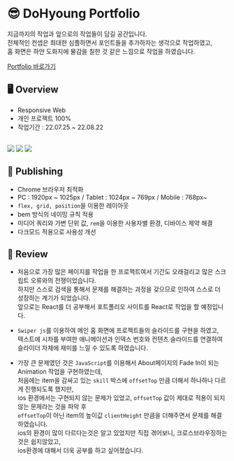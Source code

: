 # 😎 DoHyoung Portfolio

지금까지의 작업과 앞으로의 작업들이 담길 공간입니다.<br>
전체적인 컨셉은 최대한 심플하면서 포인트들을 추가하자는 생각으로 작업하였고,<br>
홈 화면은 하얀 도화지에 물감을 칠한 것 같은 느낌으로 작업을 하였습니다.<br>

[Portfolio 바로가기](https://shape2ee.github.io/Portfolio/)

## 🖥 Overview

- Responsive Web
- 개인 프로젝트 100%
- 작업기간 : 22.07.25 ~ 22.08.22

<br>
<img src="https://img.shields.io/badge/HTML5-E34F26?style=flat-square&logo=HTML5&logoColor=white"/> <img src="https://img.shields.io/badge/CSS3-1572B6?style=flat-square&logo=CSS3&logoColor=white"/> <img src="https://img.shields.io/badge/JavaScript-F7DF1E?style=flat-square&logo=JavaScript&logoColor=black"/>

## 📌 Publishing
- Chrome 브라우저 최적화
- PC : 1920px ~ 1025px / Tablet : 1024px ~ 769px / Mobile : 768px~
- `flex, grid, position`을 이용한 레이아웃
- bem 방식의 네이밍 규칙 적용
- 미디어 쿼리와 가변 단위 값, `rem`을 이용한 사용자별 환경, 디바이스 제약 해결
- 다크모드 적용으로 사용성 개선

## 📝 Review

- 처음으로 가장 많은 페이지를 작업을 한 프로젝트여서 기간도 오래걸리고 많은 스크립트 오류와의 전쟁이었습니다.<br>
  하지만 스스로 검색을 통해서 문제를 해결하는 과정을 갖으므로 인하여 스스로 더 성장하는 계기가 되었습니다.<br>
  앞으로는 React를 더 공부해서 포트폴리오 사이트를 React로 작업을 할 예정입니다.
  
- `Swiper js`를 이용하여 메인 홈 화면에 프로젝트들의 슬라이드를 구현을 하였고,<br>
  텍스트에 시차를 부여한 애니메이션과 인덱스 번호와 컨텐츠 슬라이드를 연결하여<br>
  슬라이더 자체에 재미를 느낄 수 있도록 하였습니다.

- 가장 큰 문제였던 것은 `JavaScript`를 이용해서 About페이지의 Fade In이 되는 Animation 작업을 구현하였는데,<br>
  처음에는 item을 감싸고 있는 `skill` 박스에 `offsetTop` 만큼 더해서 하나하나 다르게 진행되도록 했지만,<br>
  ios 환경에서는 구현되지 않는 문제가 있었고, `offsetTop` 값이 제대로 적용이 되지 않는 문제라는 것을  파악 후<br>
  `offsetTop`이 아닌 item의 높이값 `clientHeight` 만큼을 더해주면서 문제를 해결하였습니다.<br>
  ios의 환경이 많이 다르다는것은 알고 있었지만 직접 겪어보니, 크로스브라우징하는 것은 쉽지않았고,<br>
  ios환경에 대해서 더욱 공부를 하고 싶어졌습니다.